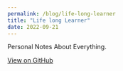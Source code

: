 ```yaml
---
permalink: /blog/life-long-learner
title: "Life long Learner"
date: 2022-09-21
---
```


Personal Notes About Everything.

[View on GitHub](https://github.com/ozgurural/Life-long-Learner)
